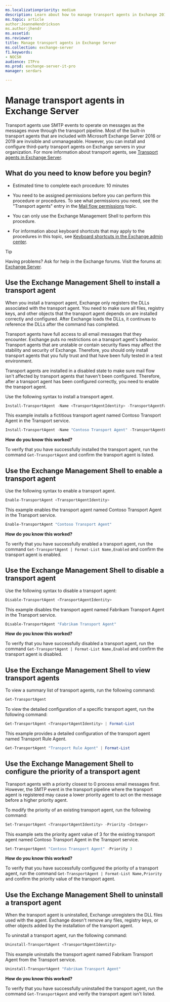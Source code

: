 ```yaml
---
ms.localizationpriority: medium
description: Learn about how to manage transport agents in Exchange 2016 and Exchange 2019.
ms.topic: article
author:JoanneHendrickson
ms.author:jhendr
ms.assetid: 
ms.reviewer: 
title: Manage transport agents in Exchange Server
ms.collection: exchange-server
f1.keywords:
- NOCSH
audience: ITPro
ms.prod: exchange-server-it-pro
manager: serdars

---
```


# Manage transport agents in Exchange Server

Transport agents use SMTP events to operate on messages as the messages move through the transport pipeline. Most of the built-in transport agents that are included with Microsoft Exchange Server 2016 or 2019 are invisible and unmanageable. However, you can install and configure third-party transport agents on Exchange servers in your organization. For more information about transport agents, see [Transport agents in Exchange Server](transport-agents.md).

## What do you need to know before you begin?

- Estimated time to complete each procedure: 10 minutes

- You need to be assigned permissions before you can perform this procedure or procedures. To see what permissions you need, see the "Transport agents" entry in the [Mail flow permissions](../../permissions/feature-permissions/mail-flow-permissions.md) topic.

- You can only use the Exchange Management Shell to perform this procedure.

- For information about keyboard shortcuts that may apply to the procedures in this topic, see [Keyboard shortcuts in the Exchange admin center](../../about-documentation/exchange-admin-center-keyboard-shortcuts.md).

> [!TIP]
> Having problems? Ask for help in the Exchange forums. Visit the forums at: [Exchange Server](https://social.technet.microsoft.com/forums/office/home?category=exchangeserver).

## Use the Exchange Management Shell to install a transport agent

When you install a transport agent, Exchange only registers the DLLs associated with the transport agent. You need to make sure all files, registry keys, and other objects that the transport agent depends on are installed correctly and configured. After Exchange loads the DLLs, it continues to reference the DLLs after the command has completed.

Transport agents have full access to all email messages that they encounter. Exchange puts no restrictions on a transport agent's behavior. Transport agents that are unstable or contain security flaws may affect the stability and security of Exchange. Therefore, you should only install transport agents that you fully trust and that have been fully tested in a test environment.

Transport agents are installed in a disabled state to make sure mail flow isn't affected by transport agents that haven't been configured. Therefore, after a transport agent has been configured correctly, you need to enable the transport agent.

Use the following syntax to install a transport agent.

```powershell
Install-TransportAgent -Name <TransportAgentIdentity> -TransportAgentFactory <"TransportAgentFactory"> -AssemblyPath <"FilePath">
```

This example installs a fictitious transport agent named Contoso Transport Agent in the Transport service.

```powershell
Install-TransportAgent -Name "Contoso Transport Agent" -TransportAgentFactory "vendor.exchange.ContosoTransportAgentfactory" -AssemblyPath "C:\Program Files\Vendor\TransportAgent\ContosoTransportAgentFactory.dll"
```

**How do you know this worked?**

To verify that you have successfully installed the transport agent, run the command `Get-TransportAgent` and confirm the transport agent is listed.

## Use the Exchange Management Shell to enable a transport agent

Use the following syntax to enable a transport agent.

```powershell
Enable-TransportAgent <TransportAgentIdentity>
```

This example enables the transport agent named Contoso Transport Agent in the Transport service.

```powershell
Enable-TransportAgent "Contoso Transport Agent"
```

**How do you know this worked?**

To verify that you have successfully enabled a transport agent, run the command `Get-TransportAgent | Format-List Name,Enabled` and confirm the transport agent is enabled.

## Use the Exchange Management Shell to disable a transport agent

Use the following syntax to disable a transport agent:

```powershell
Disable-TransportAgent <TransportAgentIdentity>
```

This example disables the transport agent named Fabrikam Transport Agent in the Transport service.

```powershell
Disable-TransportAgent "Fabrikam Transport Agent"
```

**How do you know this worked?**

To verify that you have successfully disabled a transport agent, run the command `Get-TransportAgent | Format-List Name,Enabled` and confirm the transport agent is disabled.

## Use the Exchange Management Shell to view transport agents

To view a summary list of transport agents, run the following command:

```powershell
Get-TransportAgent
```

To view the detailed configuration of a specific transport agent, run the following command:

```powershell
Get-TransportAgent <TransportAgentIdentity> | Format-List
```

This example provides a detailed configuration of the transport agent named Transport Rule Agent.

```powershell
Get-TransportAgent "Transport Rule Agent" | Format-List
```

## Use the Exchange Management Shell to configure the priority of a transport agent

Transport agents with a priority closest to 0 process email messages first. However, the SMTP event in the transport pipeline where the transport agent is registered may cause a lower priority agent to act on the message before a higher priority agent.

To modify the priority of an existing transport agent, run the following command:

```powershell
Set-TransportAgent <TransportAgentIdentity> -Priority <Integer>
```

This example sets the priority agent value of 3 for the existing transport agent named Contoso Transport Agent in the Transport service.

```powershell
Set-TransportAgent "Contoso Transport Agent" -Priority 3
```

**How do you know this worked?**

To verify that you have successfully configured the priority of a transport agent, run the command `Get-TransportAgent | Format-List Name,Priority` and confirm the priority value of the transport agent.

## Use the Exchange Management Shell to uninstall a transport agent

When the transport agent is uninstalled, Exchange unregisters the DLL files used with the agent. Exchange doesn't remove any files, registry keys, or other objects added by the installation of the transport agent.

To uninstall a transport agent, run the following command:

```powershell
Uninstall-TransportAgent <TransportAgentIdentity>
```

This example uninstalls the transport agent named Fabrikam Transport Agent from the Transport service.

```powershell
Uninstall-TransportAgent "Fabrikam Transport Agent"
```

**How do you know this worked?**

To verify that you have successfully uninstalled the transport agent, run the command `Get-TransportAgent` and verify the transport agent isn't listed.
